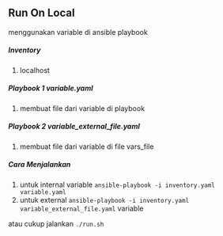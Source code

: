 ## Run On Local


menggunakan variable di ansible playbook

##### Inventory
1) localhost

##### Playbook 1 variable.yaml

1) membuat file dari variable di playbook
##### Playbook 2 variable_external_file.yaml

1) membuat file dari variable di file vars_file
##### Cara Menjalankan
1) untuk internal variable `ansible-playbook -i inventory.yaml variable.yaml` 
2) untuk external `ansible-playbook -i inventory.yaml variable_external_file.yaml` variable

atau cukup jalankan `./run.sh`